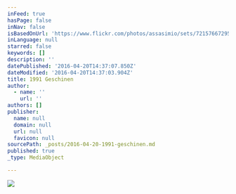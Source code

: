 ```yaml
---
inFeed: true
hasPage: false
inNav: false
isBasedOnUrl: 'https://www.flickr.com/photos/assasimio/sets/72157667295256836'
inLanguage: null
starred: false
keywords: []
description: ''
datePublished: '2016-04-20T14:37:07.850Z'
dateModified: '2016-04-20T14:37:03.904Z'
title: 1991 Geschinen
author:
  - name: ''
    url: ''
authors: []
publisher:
  name: null
  domain: null
  url: null
  favicon: null
sourcePath: _posts/2016-04-20-1991-geschinen.md
published: true
_type: MediaObject

---
```

![](https://the-grid-user-content.s3-us-west-2.amazonaws.com/e375ec1d-6560-42f1-a3c5-9211ccf0a84f.jpg)
